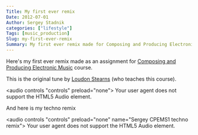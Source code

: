 ```yaml
---
Title: My first ever remix
Date: 2012-07-01
Author: Sergey Stadnik
categories: ["lifestyle"]
Tags: [music_production]
Slug: my-first-ever-remix
Summary: My first ever remix made for Composing and Producing Electronic Music course
---
```


Here's my first ever remix made as an assignment for [Composing and Producing Electronic Music](http://online.berklee.edu/courses/composing-and-producing-electronic-music-1>) course.

This is the original tune by [Loudon Stearns](http://loudonstearns.com/) (who teaches this course).

<audio controls "controls" preload="none">
	Your user agent does not support the HTML5 Audio element.
	<source src="https://ozmoroz-pub.s3.amazonaws.com/music/Sergey_CPEMS1.mp3" type='audio/mpeg'>
</audio>

And here is my techno remix

<audio controls "controls" preload="none" name="Sergey CPEMS1 techno remix">
	Your user agent does not support the HTML5 Audio element.
	<source src="https://ozmoroz-pub.s3.amazonaws.com/music/Sergey_CPEMS1_techno_remix.mp3" type='audio/mpeg'>
</audio>
